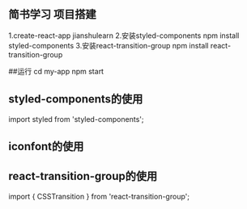 ## 简书学习 项目搭建

1.create-react-app jianshulearn
2.安装styled-components   npm install styled-components
3.安装react-transition-group  npm install react-transition-group

##运行
cd my-app
npm start

## styled-components的使用
import styled from 'styled-components';

## iconfont的使用  

## react-transition-group的使用  
import { CSSTransition } from 'react-transition-group';



